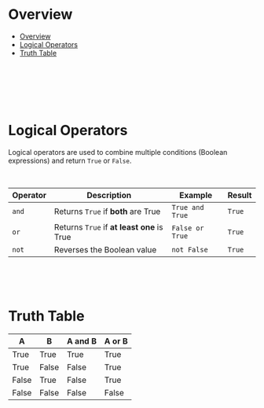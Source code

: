 # Overview

- [Overview](#overview)
- [Logical Operators](#logical-operators)
- [Truth Table](#truth-table)

&nbsp;

&nbsp;

&nbsp;

# Logical Operators

Logical operators are used to combine multiple conditions (Boolean expressions) and return `True` or `False`.

&nbsp;

| Operator | Description                                | Example         | Result |
| -------- | ------------------------------------------ | --------------- | ------ |
| `and`    | Returns `True` if **both** are True        | `True and True` | `True` |
| `or`     | Returns `True` if **at least one** is True | `False or True` | `True` |
| `not`    | Reverses the Boolean value                 | `not False`     | `True` |

&nbsp;

&nbsp;

# Truth Table

| A     | B     | A and B | A or B |
| ----- | ----- | ------- | ------ |
| True  | True  | True    | True   |
| True  | False | False   | True   |
| False | True  | False   | True   |
| False | False | False   | False  |

&nbsp;
